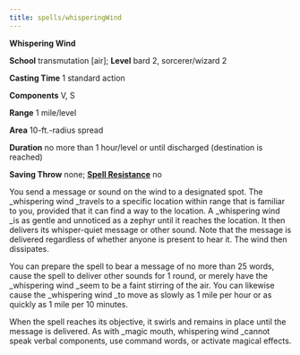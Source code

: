 ```yaml
---
title: spells/whisperingWind
---
```

 **Whispering Wind**

**School** transmutation [air]; **Level** bard 2, sorcerer/wizard 2

**Casting Time** 1 standard action

**Components** V, S

**Range** 1 mile/level

**Area** 10-ft.-radius spread

**Duration** no more than 1 hour/level or until discharged (destination is reached)

**Saving Throw** none; **[Spell Resistance](../glossary.md#_spell-resistance)** no

You send a message or sound on the wind to a designated spot. The _whispering wind _travels to a specific location within range that is familiar to you, provided that it can find a way to the location. A _whispering wind _is as gentle and unnoticed as a zephyr until it reaches the location. It then delivers its whisper-quiet message or other sound. Note that the message is delivered regardless of whether anyone is present to hear it. The wind then dissipates.

You can prepare the spell to bear a message of no more than 25 words, cause the spell to deliver other sounds for 1 round, or merely have the _whispering wind _seem to be a faint stirring of the air. You can likewise cause the _whispering wind _to move as slowly as 1 mile per hour or as quickly as 1 mile per 10 minutes.

When the spell reaches its objective, it swirls and remains in place until the message is delivered. As with _magic mouth, whispering wind _cannot speak verbal components, use command words, or activate magical effects.

